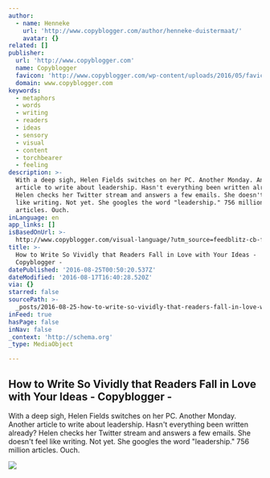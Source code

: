 ```yaml
---
author:
  - name: Henneke
    url: 'http://www.copyblogger.com/author/henneke-duistermaat/'
    avatar: {}
related: []
publisher:
  url: 'http://www.copyblogger.com'
  name: Copyblogger
  favicon: 'http://www.copyblogger.com/wp-content/uploads/2016/05/favicon.ico'
  domain: www.copyblogger.com
keywords:
  - metaphors
  - words
  - writing
  - readers
  - ideas
  - sensory
  - visual
  - content
  - torchbearer
  - feeling
description: >-
  With a deep sigh, Helen Fields switches on her PC. Another Monday. Another
  article to write about leadership. Hasn't everything been written already?
  Helen checks her Twitter stream and answers a few emails. She doesn't feel
  like writing. Not yet. She googles the word "leadership." 756 million
  articles. Ouch.
inLanguage: en
app_links: []
isBasedOnUrl: >-
  http://www.copyblogger.com/visual-language/?utm_source=feedblitz-cb-free&utm_medium=email&utm_campaign=Copyblogger%20Free%20Access%20and%20Blog%20Updates&utm_content=How%20to%20Write%20So%20Vividly%20that%20Readers%20Fall%20in%20Love%20with%20Your%20Ideas
title: >-
  How to Write So Vividly that Readers Fall in Love with Your Ideas -
  Copyblogger -
datePublished: '2016-08-25T00:50:20.537Z'
dateModified: '2016-08-17T16:40:28.520Z'
via: {}
starred: false
sourcePath: >-
  _posts/2016-08-25-how-to-write-so-vividly-that-readers-fall-in-love-with-your.md
inFeed: true
hasPage: false
inNav: false
_context: 'http://schema.org'
_type: MediaObject

---
```

<article style=""><h1>How to Write So Vividly that Readers Fall in Love with Your Ideas - Copyblogger -</h1><p>With a deep sigh, Helen Fields switches on her PC. Another Monday. Another article to write about leadership. Hasn't everything been written already? Helen checks her Twitter stream and answers a few emails. She doesn't feel like writing. Not yet. She googles the word "leadership." 756 million articles. Ouch.</p><img src="http://www.copyblogger.com/wp-content/uploads/2016/08/vivid-words.jpg" /></article>